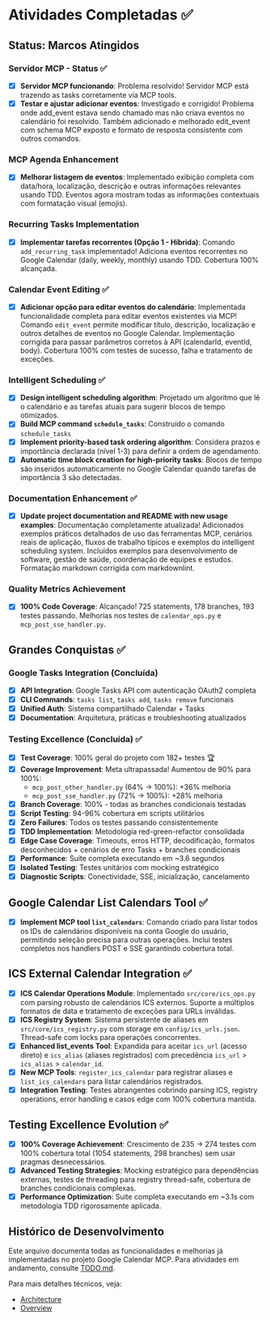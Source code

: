 # Atividades Completadas ✅

## Status: Marcos Atingidos

### Servidor MCP - Status ✅

- [x] **Servidor MCP funcionando**: Problema resolvido! Servidor MCP está
  trazendo as tasks corretamente via MCP tools.
- [x] **Testar e ajustar adicionar eventos**: Investigado e corrigido!
  Problema onde add_event estava sendo chamado mas não criava eventos no
  calendário foi resolvido. Também adicionado e melhorado edit_event com
  schema MCP exposto e formato de resposta consistente com outros comandos.

### MCP Agenda Enhancement

- [x] **Melhorar listagem de eventos**: Implementado exibição completa com
  data/hora, localização, descrição e outras informações relevantes usando TDD.
  Eventos agora mostram todas as informações contextuais com formatação visual
  (emojis).

### Recurring Tasks Implementation

- [x] **Implementar tarefas recorrentes (Opção 1 - Híbrida)**: Comando
  `add_recurring_task` implementado! Adiciona eventos recorrentes no Google
  Calendar (daily, weekly, monthly) usando TDD. Cobertura 100% alcançada.

### Calendar Event Editing ✅

- [x] **Adicionar opção para editar eventos do calendário**: Implementada
  funcionalidade completa para editar eventos existentes via MCP! Comando
  `edit_event` permite modificar título, descrição, localização e outros
  detalhes de eventos no Google Calendar. Implementação corrigida para passar
  parâmetros corretos à API (calendarId, eventId, body). Cobertura 100% com
  testes de sucesso, falha e tratamento de exceções.

### Intelligent Scheduling ✅

- [x] **Design intelligent scheduling algorithm**: Projetado um algoritmo que
  lê o calendário e as tarefas atuais para sugerir blocos de tempo otimizados.
- [x] **Build MCP command `schedule_tasks`**: Construído o comando
  `schedule_tasks`
- [x] **Implement priority-based task ordering algorithm**: Considera prazos
  e importância declarada (nível 1-3) para definir a ordem de
  agendamento.
- [x] **Automatic time block creation for high-priority tasks**: Blocos de
  tempo são inseridos automaticamente no Google Calendar quando tarefas de
  importância 3 são detectadas.

### Documentation Enhancement ✅

- [x] **Update project documentation and README with new usage examples**:
  Documentação completamente atualizada! Adicionados exemplos práticos
  detalhados de uso das ferramentas MCP, cenários reais de aplicação,
  fluxos de trabalho típicos e exemplos do intelligent scheduling system.
  Incluídos exemplos para desenvolvimento de software, gestão de saúde,
  coordenação de equipes e estudos. Formatação markdown corrigida com
  markdownlint.

### Quality Metrics Achievement  

- [x] **100% Code Coverage**: Alcançado! 725 statements, 178 branches, 193
  testes passando. Melhorias nos testes de `calendar_ops.py` e
  `mcp_post_sse_handler.py`.

## Grandes Conquistas ✅

### Google Tasks Integration (Concluída)

- [x] **API Integration**: Google Tasks API com autenticação OAuth2 completa
- [x] **CLI Commands**: `tasks list`, `tasks add`, `tasks remove` funcionais
- [x] **Unified Auth**: Sistema compartilhado Calendar + Tasks
- [x] **Documentation**: Arquitetura, práticas e troubleshooting atualizados

### Testing Excellence (Concluída) ✅

- [x] **Test Coverage**: 100% geral do projeto com 182+ testes 🏆
- [x] **Coverage Improvement**: Meta ultrapassada! Aumentou de 90% para 100%:
  - `mcp_post_other_handler.py` (64% → 100%): +36% melhoria
  - `mcp_post_sse_handler.py` (72% → 100%): +28% melhoria
- [x] **Branch Coverage**: 100% - todas as branches condicionais testadas
- [x] **Script Testing**: 94-96% cobertura em scripts utilitários
- [x] **Zero Failures**: Todos os testes passando consistentemente
- [x] **TDD Implementation**: Metodologia red-green-refactor consolidada
- [x] **Edge Case Coverage**: Timeouts, erros HTTP, decodificação,
  formatos desconhecidos + cenários de erro Tasks + branches condicionais
- [x] **Performance**: Suite completa executando em ~3.6 segundos
- [x] **Isolated Testing**: Testes unitários com mocking estratégico
- [x] **Diagnostic Scripts**: Conectividade, SSE, inicialização,
  cancelamento

## Google Calendar List Calendars Tool ✅

- [x] **Implement MCP tool `list_calendars`**: Comando criado para listar todos os IDs de calendários disponíveis na conta Google do usuário, permitindo seleção precisa para outras operações. Inclui testes completos nos handlers POST e SSE garantindo cobertura total.

## ICS External Calendar Integration ✅

- [x] **ICS Calendar Operations Module**: Implementado `src/core/ics_ops.py` com parsing robusto de calendários ICS externos. Suporte a múltiplos formatos de data e tratamento de exceções para URLs inválidas.
- [x] **ICS Registry System**: Sistema persistente de aliases em `src/core/ics_registry.py` com storage em `config/ics_urls.json`. Thread-safe com locks para operações concorrentes.
- [x] **Enhanced list_events Tool**: Expandida para aceitar `ics_url` (acesso direto) e `ics_alias` (aliases registrados) com precedência `ics_url` > `ics_alias` > `calendar_id`.
- [x] **New MCP Tools**: `register_ics_calendar` para registrar aliases e `list_ics_calendars` para listar calendários registrados.
- [x] **Integration Testing**: Testes abrangentes cobrindo parsing ICS, registry operations, error handling e casos edge com 100% cobertura mantida.

## Testing Excellence Evolution ✅

- [x] **100% Coverage Achievement**: Crescimento de 235 → 274 testes com 100% cobertura total (1054 statements, 298 branches) sem usar pragmas desnecessários.
- [x] **Advanced Testing Strategies**: Mocking estratégico para dependências externas, testes de threading para registry thread-safe, cobertura de branches condicionais complexas.
- [x] **Performance Optimization**: Suite completa executando em ~3.1s com metodologia TDD rigorosamente aplicada.

## Histórico de Desenvolvimento

Este arquivo documenta todas as funcionalidades e melhorias já implementadas
no projeto Google Calendar MCP. Para atividades em andamento, consulte
[TODO.md](TODO.md).

Para mais detalhes técnicos, veja:

- [Architecture](doc/architecture.md)
- [Overview](doc/overview.md)

